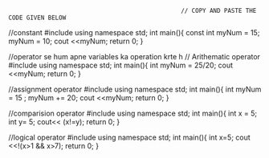                                                     // COPY AND PASTE THE CODE GIVEN BELOW 



//constant
#include <iostream>
using namespace std;
int main(){
    const int myNum = 15;
    myNum = 10;
    cout <<myNum;
    return 0;
}


//operator se hum apne variables ka operation krte h
// Arithematic operator
#include <iostream>
using namespace std;
int main(){
    int myNum = 25/20;
    cout <<myNum;
    return 0;
}
 
 
//assignment operator
#include <iostream>
using namespace std;
int main(){
    int myNum = 15 ;
    myNum += 20;
    cout <<myNum;
    return 0;
}



//comparision operator
#include <iostream>
using namespace std;
int main(){
    int x = 5;
    int y= 5;
    cout<< (x!=y);
    return 0;
}



//logical operator
#include <iostream>
using namespace std;
int main(){
    int x=5;
    cout <<!(x>1 && x>7);
    return 0;
}









